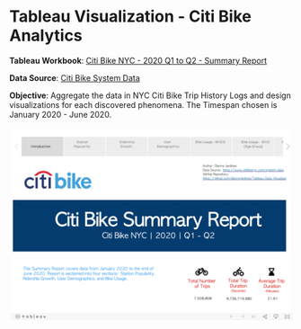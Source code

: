 # Tableau Visualization - Citi Bike Analytics

**Tableau Workbook**: [Citi Bike NYC - 2020 Q1 to Q2 - Summary Report](https://public.tableau.com/profile/diannejardinez#!/vizhome/UCB-CitiBikeNYC-2020Q1Q2-SummaryReport-Final/CitiBikeSummaryReport-2020-Q1Q2)

**Data Source**: [Citi Bike System Data](https://www.citibikenyc.com/system-data)


**Objective**: Aggregate the data in NYC Citi Bike Trip History Logs and design visualizations for each discovered phenomena. The Timespan chosen is January 2020 - June 2020.






![](https://github.com/diannejardinez/Tableau-Data-Visualization/blob/master/Summary-Report-Cover.png)